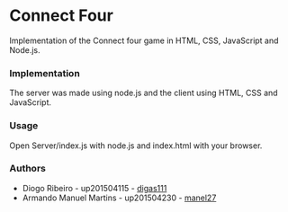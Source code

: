 # Connect Four
Implementation of the Connect four game in HTML, CSS, JavaScript and Node.js.


### Implementation
The server was made using node.js and the client using HTML, CSS and JavaScript.


### Usage
Open Server/index.js with node.js and index.html with your browser.


### Authors
* Diogo Ribeiro - up201504115 - [digas111](https://www.github.com/digas111)
* Armando Manuel Martins - up201504230 - [manel27](https://www.github.com/manel27)